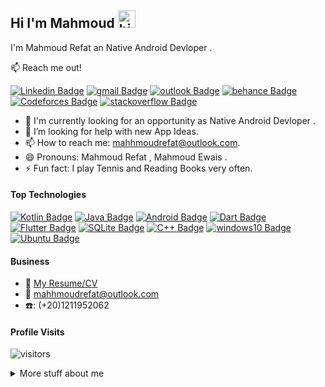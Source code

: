 ## Hi I'm Mahmoud <img src="https://user-images.githubusercontent.com/1303154/88677602-1635ba80-d120-11ea-84d8-d263ba5fc3c0.gif" width="28px" alt="hi">

I'm Mahmoud Refat an Native Android Devloper . 

:mailbox: Reach me out!

 [![Linkedin Badge](https://img.shields.io/badge/LinkedIn-0077B5?style=for-the-badge&logo=linkedin&logoColor=white)](https://www.linkedin.com/in/mahhmoudrefat/) [![gmail Badge](https://img.shields.io/badge/Gmail-D14836?style=for-the-badge&logo=gmail&logoColor=white)](mailto:mahhmoudrefat@gmail.com) 
 [![outlook Badge](https://img.shields.io/badge/Microsoft_Outlook-0078D4?style=for-the-badge&logo=microsoft-outlook&logoColor=white)](mailto:mahhmoudrefat@outlook.com)
 [![behance Badge](https://img.shields.io/badge/-Behance-blue?style=for-the-badge&logo=behance&logoColor=whit)](https://www.behance.net/mahhmoudrefat)
 [![Codeforces Badge](https://img.shields.io/badge/Codeforces-445f9d?style=for-the-badge&logo=Codeforces&logoColor=white)](https://codeforces.com/profile/mahhmoudrefat)
[![stackoverflow Badge](https://aleen42.github.io/badges/src/stackoverflow.svg)](https://stackoverflow.com/users/11389892/mahmoud-refaat)
<!-- TODO: Add last video link -->


- 🔭 I'm currently looking for an opportunity as Native Android Devloper .
- 🤔 I’m looking for help with new App Ideas.
- 📫 How to reach me: mahhmoudrefat@outlook.com.
- 😄 Pronouns: Mahmoud Refat , Mahmoud Ewais .
- ⚡ Fun fact: I play Tennis and Reading Books very often.

#### Top Technologies

<!-- TODO: Make technologies links takes you to repositories -->
[![Kotlin Badge](https://img.shields.io/badge/Kotlin-0095D5?&style=for-the-badge&logo=kotlin&logoColor=white)](#) [![Java Badge](https://img.shields.io/badge/Java-ED8B00?style=for-the-badge&logo=openjdk&logoColor=white)](#) [![Android Badge](https://img.shields.io/badge/-Android-3C873A?style=for-the-badge&labelColor=black&logo=android&logoColor=3C873A)](#) [![Dart Badge](https://img.shields.io/badge/-Dart-61DBFB?style=for-the-badge&labelColor=black&logo=dart&logoColor=61DBFB)](#) [![Flutter Badge](https://img.shields.io/badge/-Flutter-4285F4?style=for-the-badge&labelColor=black&logo=flutter&logoColor=4285F4)](#) [![SQLite Badge](https://img.shields.io/badge/SQLite-07405E?style=for-the-badge&logo=sqlite&logoColor=white)](#) [![C++ Badge](https://img.shields.io/badge/-c++-044F88?style=for-the-badge&labelColor=black&logo=cplusplus&logoColor=044F88)](#) [![windows10 Badge](https://img.shields.io/badge/Windows-0078D6?style=for-the-badge&logo=windows&logoColor=white)](#) [![Ubuntu Badge](https://img.shields.io/badge/Ubuntu-E95420?style=for-the-badge&logo=ubuntu&logoColor=whit)](#) 



#### Business
- :paperclip: [My Resume/CV](https://github.com/MahhmoudRefat/MahhmoudRefat/blob/master/Mahmoud%20Refaat%20-%20Android%20Developer%20Cv%20.pdf)
- :email: mahhmoudrefat@outlook.com
- ☎️: (+20)1211952062


#### Profile Visits 
![visitors](https://visitor-badge.glitch.me/badge?page_id=mahhmoudrefat.visitor-badge.issue.1 )



<details>
<summary>
  More stuff about me
</summary>


<br >

I love sharing knowledge , coding and create amazing app ideas . 


#### Github Stats

[![Mahmoud Refat's GitHub stats](https://github-readme-stats.vercel.app/api?username=mahhmoudrefat&theme=dracula&hide=contribs)](https://github.com/anuraghazra/github-readme-stats)


</details>
